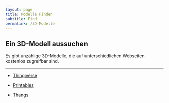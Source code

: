 ```yaml
---
layout: page
title: Modelle Finden
subtitle: Find.
permalink: /3D-Modelle
---
```


## Ein 3D-Modell aussuchen

Es gibt unzählige 3D-Modelle, die auf unterschiedlichen Webseiten kostenlos zugreifbar sind.

---

* [Thingiverse](https://www.thingiverse.com/)
 
* [Printables](https://www.printables.com)
 
* [Thangs](https://www.thangs.com)